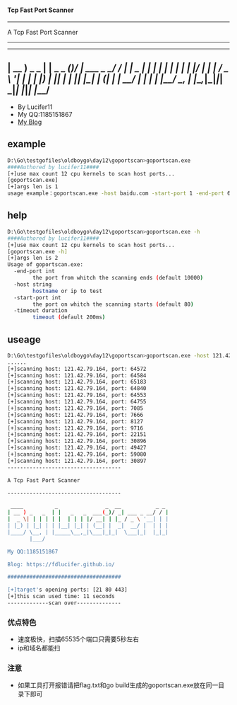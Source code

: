 #### Tcp Fast Port Scanner

------------------------------------

A Tcp Fast Port Scanner

------------------------------------

 ____          _               _  __           _ _
| __ ) _   _  | |   _   _  ___(_)/ _| ___ _ __/ / |
|  _ \| | | | | |  | | | |/ __| | |_ / _ \ '__| | |
| |_) | |_| | | |__| |_| | (__| |  _|  __/ |  | | |
|____/ \__, | |_____\__,_|\___|_|_|  \___|_|  |_|_|
       |___/
------------------------------------
 - By Lucifer11
 - My QQ:1185151867
 - [My Blog](https://fdlucifer.github.io/)

## example

``` bash
D:\Go\testgofiles\oldboygo\day12\goportscan>goportscan.exe
####Authored by lucifer11####
[+]use max count 12 cpu kernels to scan host ports...
[goportscan.exe]
[+]args len is 1
usage example：goportscan.exe -host baidu.com -start-port 1 -end-port 65535
```

## help

``` bash
D:\Go\testgofiles\oldboygo\day12\goportscan>goportscan.exe -h
####Authored by lucifer11####
[+]use max count 12 cpu kernels to scan host ports...
[goportscan.exe -h]
[+]args len is 2
Usage of goportscan.exe:
  -end-port int
        the port from whitch the scanning ends (default 10000)
  -host string
        hostname or ip to test
  -start-port int
        the port on whitch the scanning starts (default 80)
  -timeout duration
        timeout (default 200ms)
```

## useage

``` bash
D:\Go\testgofiles\oldboygo\day12\goportscan>goportscan.exe -host 121.42.79.164 -start-port 1 -end-port 65535
......
[+]scanning host: 121.42.79.164, port: 64572
[+]scanning host: 121.42.79.164, port: 64584
[+]scanning host: 121.42.79.164, port: 65183
[+]scanning host: 121.42.79.164, port: 64840
[+]scanning host: 121.42.79.164, port: 64553
[+]scanning host: 121.42.79.164, port: 64755
[+]scanning host: 121.42.79.164, port: 7085
[+]scanning host: 121.42.79.164, port: 7666
[+]scanning host: 121.42.79.164, port: 8127
[+]scanning host: 121.42.79.164, port: 9716
[+]scanning host: 121.42.79.164, port: 22151
[+]scanning host: 121.42.79.164, port: 30896
[+]scanning host: 121.42.79.164, port: 49427
[+]scanning host: 121.42.79.164, port: 59080
[+]scanning host: 121.42.79.164, port: 30897
------------------------------------

A Tcp Fast Port Scanner

------------------------------------

 ____          _               _  __           _ _
| __ ) _   _  | |   _   _  ___(_)/ _| ___ _ __/ / |
|  _ \| | | | | |  | | | |/ __| | |_ / _ \ '__| | |
| |_) | |_| | | |__| |_| | (__| |  _|  __/ |  | | |
|____/ \__, | |_____\__,_|\___|_|_|  \___|_|  |_|_|
       |___/

My QQ:1185151867

Blog: https://fdlucifer.github.io/

####################################

[+]target's opening ports: [21 80 443]
[+]this scan used time: 11 seconds
-------------scan over--------------
```

### 优点特色

 - 速度极快，扫描65535个端口只需要5秒左右
 - ip和域名都能扫

### 注意
 - 如果工具打开报错请把flag.txt和go build生成的goportscan.exe放在同一目录下即可